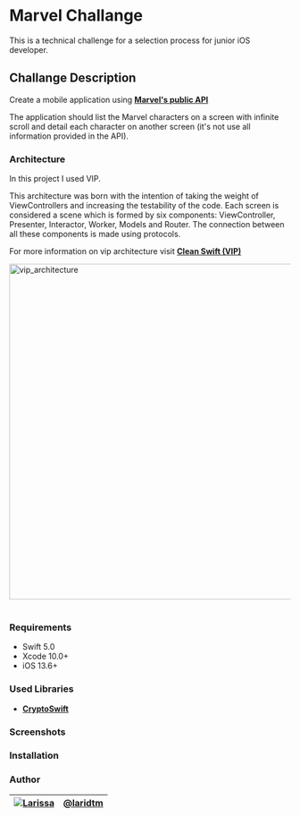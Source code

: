 # Marvel Challange

This is a technical challenge for a selection process for junior iOS developer.

## Challange Description

Create a mobile application using [**Marvel's public API**](https://developer.marvel.com)

The application should list the Marvel characters on a screen with
infinite scroll and detail each character on another screen (it's not
use all information provided in the API).

### Architecture

In this project I used VIP.

This architecture was born with the intention of taking the weight of ViewControllers and increasing the testability of the code. Each screen is considered a scene which is formed by six components: ViewController, Presenter, Interactor, Worker, Models and Router. The connection between all these components is made using protocols.

For more information on vip architecture visit [**Clean Swift (VIP)**](https://medium.com/@leodegeus7/clean-swift-vip-como-organizar-melhor-nossos-códigos-f06762fc5cc2)

<img width="600" alt="vip_architecture" src="https://miro.medium.com/max/1400/0*gH_ZFdMDaAmmzKjK.png" ><br /><br />

### Requirements

* Swift 5.0
* Xcode 10.0+
* iOS 13.6+

### Used Libraries

* [**CryptoSwift**](https://github.com/krzyzanowskim/CryptoSwift)

### Screenshots

### Installation

### Author

| [![Larissa](https://avatars.githubusercontent.com/u/55598696?v=4&s=80)](https://github.com/laridtm/) | [@laridtm](https://github.com/laridtm/) |
| ------ | ------ |
